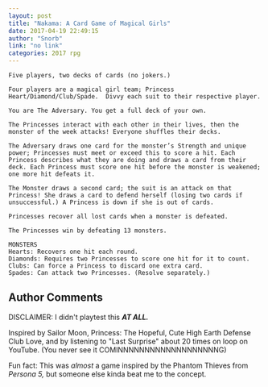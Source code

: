 ```yaml
---
layout: post
title: "Nakama: A Card Game of Magical Girls"
date: 2017-04-19 22:49:15
author: "Snorb"
link: "no link"
categories: 2017 rpg
---
```

```
Five players, two decks of cards (no jokers.)

Four players are a magical girl team; Princess Heart/Diamond/Club/Spade.  Divvy each suit to their respective player.

You are The Adversary. You get a full deck of your own.

The Princesses interact with each other in their lives, then the monster of the week attacks! Everyone shuffles their decks.

The Adversary draws one card for the monster’s Strength and unique power; Princesses must meet or exceed this to score a hit. Each Princess describes what they are doing and draws a card from their deck. Each Princess must score one hit before the monster is weakened; one more hit defeats it.

The Monster draws a second card; the suit is an attack on that Princess! She draws a card to defend herself (losing two cards if unsuccessful.) A Princess is down if she is out of cards.

Princesses recover all lost cards when a monster is defeated.

The Princesses win by defeating 13 monsters.

MONSTERS
Hearts: Recovers one hit each round.
Diamonds: Requires two Princesses to score one hit for it to count.
Clubs: Can force a Princess to discard one extra card.
Spades: Can attack two Princesses. (Resolve separately.)
```
## Author Comments 

DISCLAIMER: I didn't playtest this **_AT ALL._**

Inspired by Sailor Moon, Princess: The Hopeful, Cute High Earth Defense Club Love, and by listening to "Last Surprise" about 20 times on loop on YouTube. (You never see it COMINNNNNNNNNNNNNNNNNNNG)

Fun fact: This was *almost* a game inspired by the Phantom Thieves from *Persona 5,* but someone else kinda beat me to the concept.
